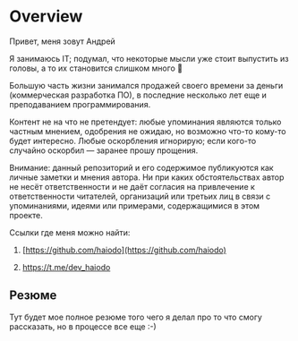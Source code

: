 # Overview

Привет, меня зовут Андрей

Я занимаюсь IT; подумал, что некоторые мысли уже стоит выпустить из головы, а то их становится слишком много 🙂

Большую часть жизни занимался продажей своего времени за деньги (коммерческая разработка ПО), в последние несколько лет еще и преподаванием программирования.

Контент не на что не претендует: любые упоминания являются только частным мнением, одобрения не ожидаю, но возможно что-то кому-то будет интересно. Любые оскорбления игнорирую; если кого-то случайно оскорбил — заранее прошу прощения.

Внимание: данный репозиторий и его содержимое публикуются как личные заметки и мнения автора. Ни при каких обстоятельствах автор не несёт ответственности и не даёт согласия на привлечение к ответственности читателей, организаций или третьих лиц в связи с упоминаниями, идеями или примерами, содержащимися в этом проекте.

Ссылки где меня можно найти:

1. [https://github.com/haiodo](https://github.com/haiodo)

2. https://t.me/dev_haiodo

## Резюме

Тут будет мое полное резюме того чего я делал про то что смогу рассказать, но в процессе все еще :-)
